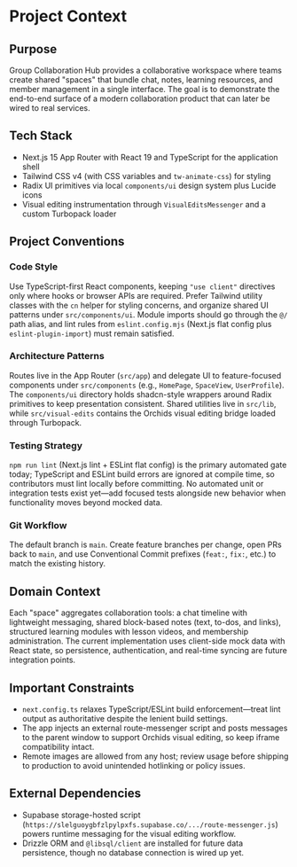 # Project Context

## Purpose
Group Collaboration Hub provides a collaborative workspace where teams create shared "spaces" that bundle chat, notes, learning resources, and member management in a single interface. The goal is to demonstrate the end-to-end surface of a modern collaboration product that can later be wired to real services.

## Tech Stack
- Next.js 15 App Router with React 19 and TypeScript for the application shell
- Tailwind CSS v4 (with CSS variables and `tw-animate-css`) for styling
- Radix UI primitives via local `components/ui` design system plus Lucide icons
- Visual editing instrumentation through `VisualEditsMessenger` and a custom Turbopack loader

## Project Conventions

### Code Style
Use TypeScript-first React components, keeping `"use client"` directives only where hooks or browser APIs are required. Prefer Tailwind utility classes with the `cn` helper for styling concerns, and organize shared UI patterns under `src/components/ui`. Module imports should go through the `@/` path alias, and lint rules from `eslint.config.mjs` (Next.js flat config plus `eslint-plugin-import`) must remain satisfied.

### Architecture Patterns
Routes live in the App Router (`src/app`) and delegate UI to feature-focused components under `src/components` (e.g., `HomePage`, `SpaceView`, `UserProfile`). The `components/ui` directory holds shadcn-style wrappers around Radix primitives to keep presentation consistent. Shared utilities live in `src/lib`, while `src/visual-edits` contains the Orchids visual editing bridge loaded through Turbopack.

### Testing Strategy
`npm run lint` (Next.js lint + ESLint flat config) is the primary automated gate today; TypeScript and ESLint build errors are ignored at compile time, so contributors must lint locally before committing. No automated unit or integration tests exist yet—add focused tests alongside new behavior when functionality moves beyond mocked data.

### Git Workflow
The default branch is `main`. Create feature branches per change, open PRs back to `main`, and use Conventional Commit prefixes (`feat:`, `fix:`, etc.) to match the existing history.

## Domain Context
Each "space" aggregates collaboration tools: a chat timeline with lightweight messaging, shared block-based notes (text, to-dos, and links), structured learning modules with lesson videos, and membership administration. The current implementation uses client-side mock data with React state, so persistence, authentication, and real-time syncing are future integration points.

## Important Constraints
- `next.config.ts` relaxes TypeScript/ESLint build enforcement—treat lint output as authoritative despite the lenient build settings.
- The app injects an external route-messenger script and posts messages to the parent window to support Orchids visual editing, so keep iframe compatibility intact.
- Remote images are allowed from any host; review usage before shipping to production to avoid unintended hotlinking or policy issues.

## External Dependencies
- Supabase storage-hosted script (`https://slelguoygbfzlpylpxfs.supabase.co/.../route-messenger.js`) powers runtime messaging for the visual editing workflow.
- Drizzle ORM and `@libsql/client` are installed for future data persistence, though no database connection is wired up yet.
